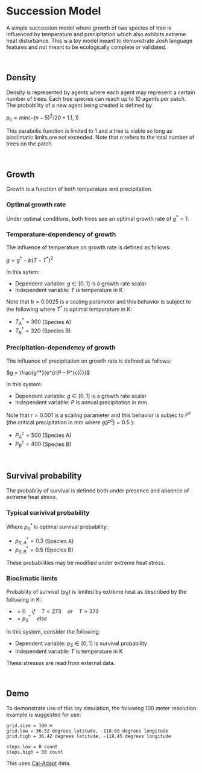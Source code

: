 # Succession Model
A simple succession model where growth of two species of tree is influenced by temperature and precipitation which also exhibits extreme heat disturbance. This is a toy model meant to demonstrate Josh language features and not meant to be ecologically complete or validated.

<br>

## Density
Density is represented by agents where each agent may represent a certain number of trees. Each tree species can reach up to 10 agents per patch. The probability of a new agent being created is defined by

$p_c = min(-(n - 5)^2 / 20 + 1.1, 1)$

This parabolic function is limited to 1 and a tree is viable so long as bioclimatic limits are not exceeded. Note that $n$ refers to the total number of trees on the patch.

<br>

## Growth
Growth is a function of both temperature and precipitation. 

### Optimal growth rate
Under optimal conditions, both trees see an optimal growth rate of $g^* = 1$.

### Temperature-dependency of growth
The influence of temperature on growth rate is defined as follows:

$g = g^* - b(T - T^*)^2$

In this sytem:

  - Dependent variable: $g \in [0,1]$ is a growth rate scalar
  - Independent variable: $T$ is temperature in K

Note that $b = 0.0025$ is a scaling parameter and this behavior is subject to the following where $T^{*}$ is optimal temperature in K:

  - $T_A^* = 300$ (Species A)
  - $T_B^* = 320$ (Species B)

### Precipitation-dependency of growth
The influence of precipitation on growth rate is defined as follows:

$g = \frac{g^*}{e^{r(P - P^{c})}}$

In this system:

  - Dependent variable: $g \in [0,1]$ is a growth rate scalar
  - Independent variable: $P$ is annual precipitation in mm

Note that $r = 0.001$ is a scaling parameter and this behavior is subjec to $P^c$ (the critical precipitation in mm where $g(P^c) = 0.5$ ):

  - $P_A^c = 500$ (Species A)
  - $P_B^c = 400$ (Species B)

<br>

## Survival probability
The probabiliy of survival is defined both under presence and absence of extreme heat stress.

### Typical surivival probability
Where $p_S^*$ is optimal survival probability:

 - $p_{S,A}^* = 0.3$ (Species A)
 - $p_{S,B}^* = 0.5$ (Species B)

These probabilities may be modified under extreme heat stress.

### Bioclimatic limits
Probablity of survival ($p_S$) is limited by extreme heat as described by the following in K:

 - $= 0 \quad if \quad T < 273  \quad or \quad T > 373$
 - $= p_S^* \quad else$
 
In this system, consider the following:

 - Dependent variable: $p_S \in [0,1]$ is survival probability
 - Independent variable: $T$ is temperature in K

These stresses are read from external data.

<br>

## Demo
To demonstrate use of this toy simulation, the following 100 meter resolution example is suggested for use:

```
grid.size = 100 m
grid.low = 36.52 degrees latitude, -118.68 degrees longitude
grid.high = 36.42 degrees latitude, -118.45 degrees longitude

steps.low = 0 count
steps.high = 30 count
```

This uses [Cal-Adapt](https://cal-adapt.org/) data.
